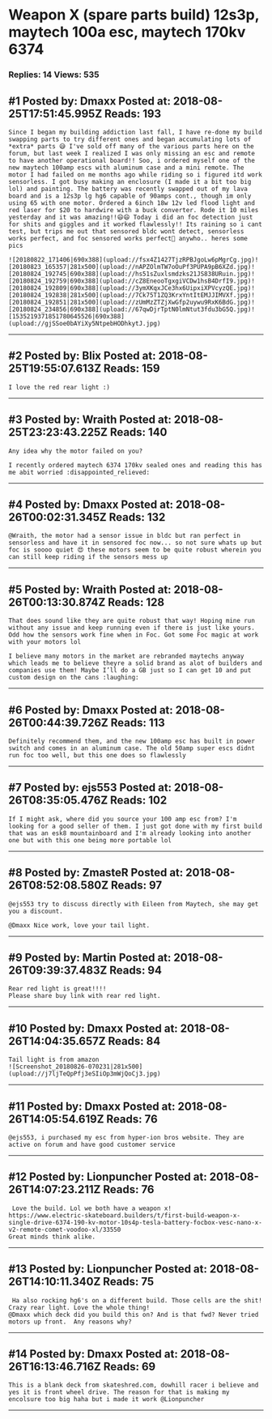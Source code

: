 # Weapon X (spare parts build) 12s3p, maytech 100a esc, maytech 170kv 6374

### Replies: 14 Views: 535

## \#1 Posted by: Dmaxx Posted at: 2018-08-25T17:51:45.995Z Reads: 193

```
Since I began my building addiction last fall, I have re-done my build swapping parts to try different ones and began accumulating lots of *extra* parts 😅 I've sold off many of the various parts here on the forum, but last week I realized I was only missing an esc and remote to have another operational board!! Soo, i ordered myself one of the new maytech 100amp escs with aluminum case and a mini remote. The motor I had failed on me months ago while riding so i figured itd work sensorless. I got busy making an enclosure (I made it a bit too big lol) and painting. The battery was recently swapped out of my lava board and is a 12s3p lg hg6 capable of 90amps cont., though im only using 65 with one motor. Ordered a 6inch 18w 12v led flood light and red laser for $20 to hardwire with a buck converter. Rode it 10 miles yesterday and it was amazing!!😄😄 Today i did an foc detection just for shits and giggles and it worked flawlessly!! Its raining so i cant test, but trips me out that sensored bldc wont detect, sensorless works perfect, and foc sensored works perfect🤔 anywho.. heres some pics

![20180822_171406|690x388](upload://fsx4Z1427TjzRPBJgoLw6pMgrCg.jpg)![20180823_165357|281x500](upload://nAPZOlmTW7oOuPf3PUPA9pB6XZd.jpg)![20180824_192745|690x388](upload://hs51sZuxlsmdzks21JS838URuin.jpg)![20180824_192759|690x388](upload://cZ8EneooTgxgiVCDw1hsB4DrfI9.jpg)![20180824_192809|690x388](upload://3ymXKqxJCe3hx6UipxiXPVcyzQE.jpg)![20180824_192838|281x500](upload://7Ck75T1ZQ3KrxYntItEMJJIMVXf.jpg)![20180824_192851|281x500](upload://zUmMzZTZjXwGfp2uywu9RxK6BdG.jpg)![20180824_234856|690x388](upload://67qwDjrTptN0lmNtut3fdu3bG5Q.jpg)![1535219371851780645526|690x388](upload://gjSSoe0bAYiXy5NtpebHODhkytJ.jpg)
```

---
## \#2 Posted by: Blix Posted at: 2018-08-25T19:55:07.613Z Reads: 159

```
I love the red rear light :)
```

---
## \#3 Posted by: Wraith Posted at: 2018-08-25T23:23:43.225Z Reads: 140

```
Any idea why the motor failed on you?

I recently ordered maytech 6374 170kv sealed ones and reading this has me abit worried :disappointed_relieved:
```

---
## \#4 Posted by: Dmaxx Posted at: 2018-08-26T00:02:31.345Z Reads: 132

```
@Wraith, the motor had a sensor issue in bldc but ran perfect in sensorless and have it in sensored foc now... so not sure whats up but foc is soooo quiet 😍 these motors seem to be quite robust wherein you can still keep riding if the sensors mess up
```

---
## \#5 Posted by: Wraith Posted at: 2018-08-26T00:13:30.874Z Reads: 128

```
That does sound like they are quite robust that way! Hoping mine run without any issue and keep running even if there is just like yours. Odd how the sensors work fine when in Foc. Got some Foc magic at work with your motors lol 

I believe many motors in the market are rebranded maytechs anyway which leads me to believe theyre a solid brand as alot of builders and companies use them! Maybe I’ll do a GB just so I can get 10 and put custom design on the cans :laughing:
```

---
## \#6 Posted by: Dmaxx Posted at: 2018-08-26T00:44:39.726Z Reads: 113

```
Definitely recommend them, and the new 100amp esc has built in power switch and comes in an aluminum case. The old 50amp super escs didnt run foc too well, but this one does so flawlessly
```

---
## \#7 Posted by: ejs553 Posted at: 2018-08-26T08:35:05.476Z Reads: 102

```
If I might ask, where did you source your 100 amp esc from? I'm looking for a good seller of them. I just got done with my first build that was an esk8 mountainboard and I'm already looking into another one but with this one being more portable lol
```

---
## \#8 Posted by: ZmasteR Posted at: 2018-08-26T08:52:08.580Z Reads: 97

```
@ejs553 try to discuss directly with Eileen from Maytech, she may get you a discount. 

@Dmaxx Nice work, love your tail light.
```

---
## \#9 Posted by: Martin Posted at: 2018-08-26T09:39:37.483Z Reads: 94

```
Rear red light is great!!!! 
Please share buy link with rear red light.
```

---
## \#10 Posted by: Dmaxx Posted at: 2018-08-26T14:04:35.657Z Reads: 84

```
Tail light is from amazon
![Screenshot_20180826-070231|281x500](upload://j7ljTeQpPfj3eSIiOp3mWjQoCj3.jpg)
```

---
## \#11 Posted by: Dmaxx Posted at: 2018-08-26T14:05:54.619Z Reads: 76

```
@ejs553, i purchased my esc from hyper-ion bros website. They are active on forum and have good customer service
```

---
## \#12 Posted by: Lionpuncher Posted at: 2018-08-26T14:07:23.211Z Reads: 76

```
 Love the build. Lol we both have a weapon x!
https://www.electric-skateboard.builders/t/first-build-weapon-x-single-drive-6374-190-kv-motor-10s4p-tesla-battery-focbox-vesc-nano-x-v2-remote-comet-voodoo-xl/33550
Great minds think alike.
```

---
## \#13 Posted by: Lionpuncher Posted at: 2018-08-26T14:10:11.340Z Reads: 75

```
 Ha also rocking hg6's on a different build. Those cells are the shit! Crazy rear light. Love the whole thing!
@Dmaxx which deck did you build this on? And is that fwd? Never tried motors up front.  Any reasons why?
```

---
## \#14 Posted by: Dmaxx Posted at: 2018-08-26T16:13:46.716Z Reads: 69

```
This is a blank deck from skateshred.com, dowhill racer i believe and yes it is front wheel drive. The reason for that is making my encolsure too big haha but i made it work @Lionpuncher
```

---
